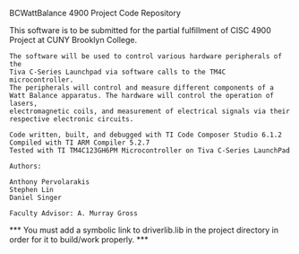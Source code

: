 BCWattBalance 4900 Project Code Repository

This software is to be submitted for the partial fulfillment of
	CISC 4900 Project at CUNY Brooklyn College.

	The software will be used to control various hardware peripherals of the
	Tiva C-Series Launchpad via software calls to the TM4C microcontroller.
	The peripherals will control and measure different components of a
	Watt Balance apparatus. The hardware will control the operation of lasers,
	electromagnetic coils, and measurement of electrical signals via their
	respective electronic circuits.
	
	Code written, built, and debugged with TI Code Composer Studio 6.1.2
	Compiled with TI ARM Compiler 5.2.7
	Tested with TI TM4C123GH6PM Microcontroller on Tiva C-Series LaunchPad

	Authors:

	Anthony Pervolarakis
	Stephen Lin
	Daniel Singer

	Faculty Advisor: A. Murray Gross

*** You must add a symbolic link to driverlib.lib in the project directory in order for it to build/work properly. ***

